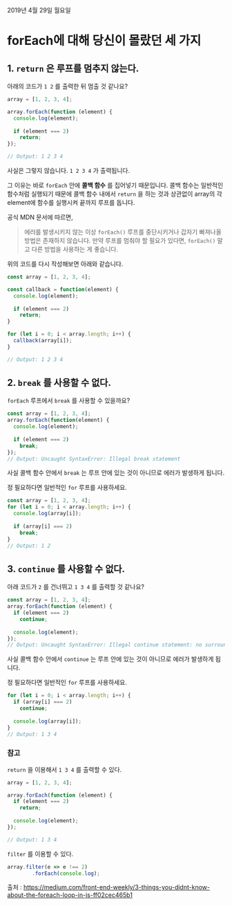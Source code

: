 2019년 4월 29일 월요일



# forEach에 대해 당신이 몰랐던 세 가지



## 1. `return` 은 루프를 멈추지 않는다.

아래의 코드가 `1 2` 를 출력한 뒤 멈출 것 같나요?

```js
array = [1, 2, 3, 4];

array.forEach(function (element) {
  console.log(element);
  
  if (element === 2)
    return;
});

// Output: 1 2 3 4
```

사실은 그렇지 않습니다. `1 2 3 4` 가 출력됩니다.

그 이유는 바로 `forEach` 안에 **콜백 함수** 를 집어넣기 때문입니다. 콜백 함수는 일반적인 함수처럼 실행되기 때문에 콜백 함수 내에서  `return` 을 하는 것과 상관없이 array의 각 element에 함수를 실행시켜 끝까지 루프를 돕니다.

공식 MDN 문서에 따르면,

>에러를 발생시키지 않는 이상 `forEach()` 루프를 중단시키거나 갑자기 빠져나올 방법은 존재하지 않습니다. 만약 루프를 멈춰야 할 필요가 있다면, `forEach()` 말고 다른 방법을 사용하는 게 좋습니다.



위의 코드를 다시 작성해보면 아래와 같습니다.

```js
const array = [1, 2, 3, 4];

const callback = function(element) {
  console.log(element);
  
  if (element === 2)
    return;
}

for (let i = 0; i < array.length; i++) {
  callback(array[i]);
}

// Output: 1 2 3 4
```



## 2. `break` 를 사용할 수 없다.

`forEach` 루프에서 `break` 를 사용할 수 있을까요?

```jsx
const array = [1, 2, 3, 4];
array.forEach(function(element) {
  console.log(element);
  
  if (element === 2) 
    break;
});
// Output: Uncaught SyntaxError: Illegal break statement
```

사실 콜백 함수 안에서  `break` 는 루프 안에 있는 것이 아니므로 에러가 발생하게 됩니다.

정 필요하다면 일반적인 `for` 루프를 사용하세요.

```js
const array = [1, 2, 3, 4];
for (let i = 0; i < array.length; i++) {
  console.log(array[i]);
  
  if (array[i] === 2) 
    break;
}
// Output: 1 2
```



## 3. `continue` 를 사용할 수 없다.

아래 코드가 `2` 를 건너뛰고 `1 3 4` 를 출력할 것 같나요?

```js
const array = [1, 2, 3, 4];
array.forEach(function (element) {
  if (element === 2) 
    continue;
  
  console.log(element);
});
// Output: Uncaught SyntaxError: Illegal continue statement: no surrounding iteration statement
```

사실 콜백 함수 안에서  `continue` 는 루프 안에 있는 것이 아니므로 에러가 발생하게 됩니다.

정 필요하다면 일반적인 `for` 루프를 사용하세요.

```js
for (let i = 0; i < array.length; i++) {
  if (array[i] === 2) 
    continue;
  
  console.log(array[i]);
}
// Output: 1 3 4
```



### 참고

`return` 을 이용해서 `1 3 4` 를 출력할 수 있다.

```js
array = [1, 2, 3, 4];

array.forEach(function (element) {
  if (element === 2)
    return;
  
  console.log(element);
});

// Output: 1 3 4
```



`filter` 를 이용할 수 있다.

```js
array.filter(e => e !== 2)
		.forEach(console.log);
```



출처 : https://medium.com/front-end-weekly/3-things-you-didnt-know-about-the-foreach-loop-in-js-ff02cec465b1